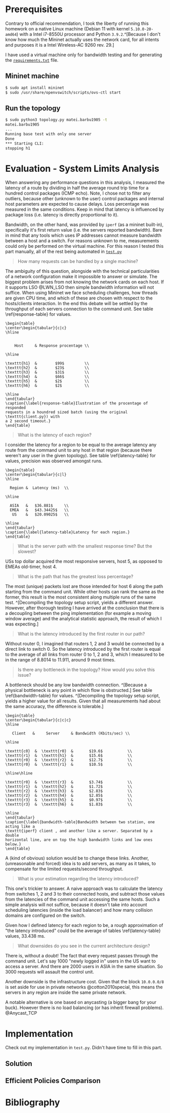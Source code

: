 # Prerequisites

Contrary to official recommendation, I took the liberty of running this homework
on a native Linux machine (Debian $11$ with kernel `5.10.0-20-amd64`) with a
Intel i7-8550U processor and Python `3.9.2`.^[Because I don't know how much the
Mininet actually uses the network card, for all intents and purposes it is a
Intel Wireless-AC 9260 rev. 29.]

I have used a virtual machine only for bandwidth testing and for generating the
[`requirements.txt`](src/requirements.txt) file.

## Mininet machine

```bash
$ sudo apt install mininet
$ sudo /usr/share/openvswitch/scripts/ovs-ctl start
```

## Run the topology

```bash
$ sudo python3 topology.py matei.barbu1905 -t
matei.barbu1905
...
Running base test with only one server
Done
*** Starting CLI:
stopping h1 
```

# Evaluation - System Limits Analysis

When answering any performance questions in this analysis, I measured the
latency of a route by dividing in half the average round trip time for a hundred
control packages (ICMP echo).  Note,  I chose not to filter any outliers,
because other (unknown to the user) control packages and internal host
parameters are expected to cause delays. Loss percentage was measured in the
same conditions. Keep in mind that latency is influenced by package loss (i.e.
latency is directly proportional to it).

Bandwidth, on the other hand, was provided by `iperf` (as a mininet built-in),
specifically it's first return value (i.e. the servers reported bandwidth). Bare
in mind that any tools which uses IP addresses cannot measure bandwidth between
a host and a switch. For reasons unknown to me, measurements could only be
performed on the virtual machine. For this reason I tested this part manually,
all of the rest being automated in [`test.py`](src/test.py)

> How many requests can be handled by a single machine?

The ambiguity of this question, alongside with the technical particularities of
a network configuration make it impossible to answer or simulate. The biggest
problem arises from not knowing the network cards on each host. If it supports
LSO @LWN_LSO then simple bandwidth information will not suffice. When using
Mininet we face scheduling challenges, how threads are given CPU time, and which
of these are chosen with respect to the hosts/clients interaction. In the end
this debate will be settled by the throughput of each servers connection to the
command unit. See table \ref{response-table} for values.

```{=latex}
\begin{table}
\center\begin{tabular}{c|c}
\hline

   
    Host     & Response procentage \\

\hline

\texttt{h1}  &        $99$         \\
\texttt{h2}  &        $23$         \\
\texttt{h3}  &        $31$         \\
\texttt{h4}  &        $66$         \\
\texttt{h5}  &        $2$          \\
\texttt{h6}  &        $2$          \\

\hline
\end{tabular}
\caption{\label{response-table}Ilustration of the procentage of responded
requests in a houndred sized batch (using the original \texttt{client.py}) with
a 2 second timeout.}
\end{table}
```

> What is the latency of each region?

I consider the latency for a region to be equal to the average latency any route
from the command unit to any host in that region (because there weren't any user
in the given topology). See table \ref{latency-table} for values, precision was
observed amongst runs.

```{=latex}
\begin{table}
\center\begin{tabular}{c|l}
\hline

  Region &  Latency (ms)  \\

\hline

  ASIA   &   $36.881$     \\
  EMEA   &   $43.34425$   \\
   US    &   $20.09025$   \\

\hline
\end{tabular}
\caption{\label{latency-table}Latency for each region.}
\end{table}
```

> What is the server path with the smallest response time? But the slowest?

USs top dollar acquired the most responsive servers, host $5$, as opposed to
EMEAs old-timer, host $4$.

> What is the path that has the greatest loss percentage?

The most (unique) packets lost are those intended for host $6$ along the path
starting from the command unit. While other hosts can rank the same as the
former, this result is the most consistent along multiple runs of the same test.
^[Decompiling the topology setup script, yields a different answer. However,
after thorough testing I have arrived at the conclusion that there is a
decoupling between the ping implementation (for example a moving window average)
and the analytical statistic approach, the result of which I was expecting.]

> What is the latency introduced by the first router in our path?

Without router $0$, I imagined that routers $1$, $2$ and $3$ would be connected
by a direct link to switch $0$. So the latency introduced by the first router
is equal to the average of all links from router $0$ to $1$, $2$ and $3$, which
I measured to be in the range of $8.8014$ to $11.911$, around $9$ most times.

> Is there any bottleneck in the topology? How would you solve this issue?

A bottleneck should be any low bandwidth connection. ^[Because a physical
bottleneck is any point in which flow is obstructed.] See table
\ref{bandwidth-table} for values. ^[Decompiling the topology setup script,
yields a higher value for all results. Given that all measurements had about the
same accuracy, the difference is tolerable.]

```{=latex}
\begin{table}
\center\begin{tabular}{c|c|c}
\hline

   Client   &     Server     & Bandwidth (Kbits/sec) \\

\hline

\texttt{c0}  &  \texttt{r0}  &       $19.6$           \\
\texttt{r1}  &  \texttt{h1}  &       $15.6$           \\
\texttt{r0}  &  \texttt{r2}  &       $12.7$           \\
\texttt{r0}  &  \texttt{r1}  &       $10.5$           \\

\hline\hline

\texttt{r0}  &  \texttt{r3}  &       $3.74$           \\
\texttt{r1}  &  \texttt{h2}  &       $1.72$           \\
\texttt{r2}  &  \texttt{h3}  &       $2.83$           \\
\texttt{r2}  &  \texttt{h4}  &       $2.85$           \\
\texttt{r3}  &  \texttt{h5}  &       $0.97$           \\
\texttt{r3}  &  \texttt{h6}  &       $1.83$           \\

\hline
\end{tabular}
\caption{\label{bandwidth-table}Bandwidth between two station, one acting like a
\texttt{iperf} client , and another like a server. Separated by a double
horizontal line, are on top the high bandwidth links and low ones below.}
\end{table}
```

A (kind of obvious) solution would be to change these links. Another,
(unreasonable and forced) idea is to add servers, as many as it takes, to
compensate for the limited requests/second throughput.

> What is your estimation regarding the latency introduced?

This one's trickier to answer. A naive approach was to calculate the latency
from switches $1$, $2$ and $3$ to their connected hosts, and subtract those
values from the latencies of the command unit accessing the same hosts. Such a
simple analysis will not suffice, because it doesn't take into account
scheduling latencies (inside the load balancer) and how many collision domains
are configured on the switch.

Given how I defined latency for each region to be, a rough approximation of "the
latency introduced" could be the average of tables \ref{latency-table} values,
$33.438$ ms.

> What downsides do you see in the current architecture design?

There is, without a doubt! The fact that every request passes through the
command unit. Let's say $1000$ "newly logged in" users in the US want to access
a server. And there are $2000$ users in ASIA in the same situation. So $3000$
requests will assault the control unit.

Another downside is the infrastructure cost. Given that the block `10.0.0.0/8`
is set aside for use in private networks @cotton2010special, this means the
servers in any region are inside the same private network.

A notable alternative is one based on anycasting (a bigger bang for your buck).
However there is no load balancing (or has inherit firewall problems).
@Anycast_TCP

# Implementation

Check out my implementation in `test.py`. Didn't have time to fill in this part.

## Solution

## Efficient Policies Comparison

# Bibliography

